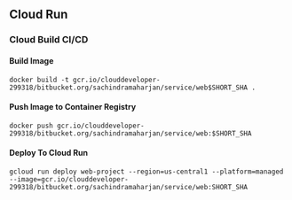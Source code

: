 ## Cloud Run

### Cloud Build CI/CD

#### Build Image
```shell
docker build -t gcr.io/clouddeveloper-299318/bitbucket.org/sachindramaharjan/service/web$SHORT_SHA .
```

#### Push Image to Container Registry
```shell
docker push gcr.io/clouddeveloper-299318/bitbucket.org/sachindramaharjan/service/web:$SHORT_SHA
```

#### Deploy To Cloud Run

``` shell
gcloud run deploy web-project --region=us-central1 --platform=managed --image=gcr.io/clouddeveloper-299318/bitbucket.org/sachindramaharjan/service/web:SHORT_SHA
```
